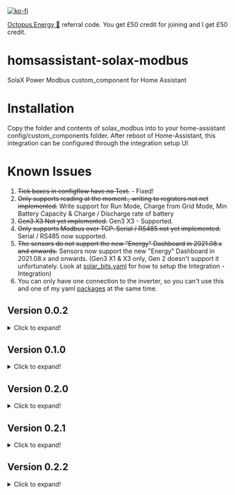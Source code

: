 [![ko-fi](https://www.ko-fi.com/img/githubbutton_sm.svg)](https://ko-fi.com/V7V51QQOL)

[Octopus.Energy 🐙](https://share.octopus.energy/wise-boar-813) referral code. You get £50 credit for joining and I get £50 credit.
 
# homsassistant-solax-modbus
SolaX Power Modbus custom_component for Home Assistant
 
# Installation
Copy the folder and contents of solax_modbus into to your home-assistant config/custom_components folder.
After reboot of Home-Assistant, this integration can be configured through the integration setup UI

# Known Issues

1. ~~Tick boxes in configflow have no Text.~~ - Fixed!
2. ~~Only supports reading at the moment., writing to registers not net implemented.~~ Write support for Run Mode, Charge from Grid Mode, Min Battery Capacity & Charge / Discharge rate of battery
3. ~~Gen3 X3 Not yet implemented.~~ Gen3 X3 - Supported.
4. ~~Only supports Modbus over TCP. Serial / RS485 not yet implemented.~~ Serial / RS485 now supported.
5. ~~The sensors do not support the new "Energy" Dashboard in 2021.08.x and onwards.~~ Sensors now support the new "Energy" Dashboard in 2021.08.x and onwards. (Gen3 X1 & X3 only, Gen 2 doesn't support it unfortunately. Look at [solar_bits.yaml](https://github.com/wills106/homeassistant-config/blob/master/packages/solar_bits.yaml) for how to setup the Integration - Integration)
6. You can only have one connection to the inverter, so you can't use this and one of my yaml [packages](https://github.com/wills106/homeassistant-config/tree/master/packages) at the same time.

## Version 0.0.2
<details>
  <summary>Click to expand!</summary>

BMS Connect State

Start and End Times for Force-Time-Mode Formatted

House Load

Import, Export & Solar Daily Energy working in Energy Dashboard
</details>

## Version 0.1.0
<details>
  <summary>Click to expand!</summary>

EPIC Version bump to 0.1.0

Issue 1 no longer exists, working config screen!

![Issue1](https://github.com/wills106/homsassistant-solax-modbus/blob/main/images/issue1b.PNG)
</details>

## Version 0.2.0
<details>
  <summary>Click to expand!</summary>

More Optional Sensors

X3 Support

X1 EPS Sensors

X3 EPS Sensors
</details>

## Version 0.2.1
<details>
  <summary>Click to expand!</summary>

New Optional Sensors - Only seem to update when Import / Exporting?
- Consumed Energy Total
- Feedin Energy Total

Total Energy To Grid - Tweaked to see if it returns sensible figure?

SolaX Today's Export Energy - Rounded to two places and moved to Gen3 only

SolaX Today's Export Energy - Rounded to two places and moved to Gen3 only

Added missing sensors to Gen3 X3
- Battery Current Charge
- Battery Voltage Charge
</details>

## Version 0.2.2
<details>
  <summary>Click to expand!</summary>

Converted all Sensors to use SensorEntityDescription

Removed Optional Sensors - Now form part of the main Sensor Group, but disabled by default

Updated Energy Dashboard compatibility for 2021.9x Version of Home Assistant

Renamed "Input Energy Charge Today" & "Output Energy Charge Today" to "Battery Input Energy Today" & "Battery Output Energy Today" Now compatible with the Energy Dashboard

## Version 0.3.0
<details>
  <summary>Click to expand!</summary>

Write Support!
- Run Mode
- Charge periods in Force Time Use Mode
- Min Battery Capacity
- Charge / Discharge rate of battery

@mickemartinsson Has done a Swedish Translation

Default names of new select / number
- select.solax_run_mode_select
- select.solax_grid_charge_select
- number.solax_battery_minimum_capacity
- number.solax_battery_charge
- number.solax_battery_discharge

Battery Charge/Discharge Limits
Gen 2 - 50Amp (I don't know if this applies to all Batteries on the Gen 2 or just the Pylon Tech. Be very careful!)
Every other setup 20Amp

![Battery1](https://github.com/wills106/homsassistant-solax-modbus/blob/main/images/battery1.png)
</details>

## Version 0.3.1
<details>
  <summary>Click to expand!</summary>

Corrected Gen2 Values
</details>

## Version 0.3.2
<details>
  <summary>Click to expand!</summary>

Added missing Language Mappings for Language Register
</details>

## Version 0.3.3
<details>
  <summary>Click to expand!</summary>

Added:

EPS Sensors:
- EPS Auto Restart
- EPS Min Esc SOC
- EPS Min Esc Voltage

Gen 3 Sensors:
- Backup Charge End
- Backup Charge Start
- Backup Gridcharge
- Cloud Control (Disabled by default)
- CT Meter Setting (Disabled by default)
- Discharge Cut Off Capacity Grid Mode (Disabled by default)
- Discharge Cut Off Point Different (Disabled by default)
- Discharge Cut Off Voltage Grid Mode (Disabled by default)
- Forcetime Period 1 Maximum Capacity
- Forcetime Period 2 Maximum Capacity
- Global MPPT Function (Disabled by default)
- Machine Style (Disabled by default)
- Meter 1 id (Disabled by default)
- Meter 2 id (Disabled by default)
- Meter Function (Disabled by default)
- Power Control Timeout (Disabled by default)
- wAS4777 Power Manager (Disabled by default)

Gen 3 X3 Sensors:
- Earth Detect X3
- Grid Service X3
- Phase Power Balance X3

Number:
- ForceTime Period 1 Max Capacity
- ForceTime Period 2 Max Capacity

Also corrected "Select Naming" & Adjusted Gen2 rounding
</details>

## Version 0.3.4
<details>
  <summary>Click to expand!</summary>

Corrected X3 Inverter Power Scaling


Corrected spelling mistakes


Fixed House Load showing Zero when charging from the Grid. Should also fix House Load showing zero when Battery is empty.
</details>

## Version 0.4.0

# ATTENTION: Gen 4 isWork in progress - only tested for X3, Gen4 X1 not tested - Use at your own risk !!!!
Great thanks to @infradom for help adding in Serial Modbus and the Gen 4
- Add support for X3 Gen4 (X1 Gen4 should work also, but completely untested)
- Add support for serial Modbus RTU connection (needed as the Gen4 modbus is not accessible over TCPIP)
I am using a low-cost 2€ usb-to-RS485 adapter. By default Gen4 device is set to 19200 baud.
![setup-screen-gen4](https://user-images.githubusercontent.com/11804014/154648472-c7c53269-0618-4580-bbc3-b17c7a16105c.png)
If you are trying this on a non Hybrid (X1 Air, X1 Mini, X1 Boost) start off without setting any of the tick boxes and see what values you have.

## Version 0.4.1
Fixed the following:
- number.solax_battery_minimum_capacity now survives restart of HA

## Version 0.4.2
Fixed the following:
Gen2 X1
- sensor.solax_battery_charge_float_voltage
- sensor.solax_battery_discharge_cut_off_voltage
- sensor.solax_export_control_user_limit

Gen2 & Gen3
- select.solax_run_mode_select now select.solax_charger_use_mode
- select.solax_grid_charge_select now select.solax_allow_grid_charge
Changed response from sensor.solax_allow_grid_charge
- "Forbidden"
- "Charger Time 1"
- "Charger Time 2"
- "Both Charger Time's"

to
- "Both Forbidden",
- "Period 1 Allowed",
- "Period 2 Allowed",
- "Both Allowed
Now matches the state of select.solax_allow_grid_charge
- select.solax_charger_use_mode & select.solax_allow_grid_charge survies a restart of HA and also responds to changes made through the SolaX Cloud portal

Set the following to be hidden as default due to them being duplicates of select / number entries
- sensor.solax_allow_grid_charge
- sensor.solax_battery_charge_max_current
- sensor.solax_battery_discharge_max_current
- sensor.solax_battery_minimum_capacity
- sensor.solax_charger_use_mode